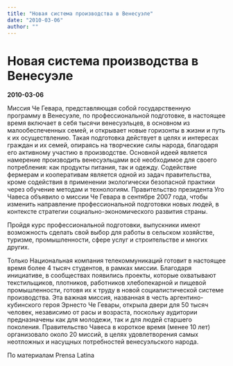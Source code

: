 ```yaml
---
title: "Новая система производства в Венесуэле"
date: "2010-03-06"
author: ""
---
```


# Новая система производства в Венесуэле

**2010-03-06** 

Миссия Че Гевара, представляющая собой государственную программу в Венесуэле, по профессиональной подготовке, в настоящее время включает в себя тысячи венесуэльцев, в основном из малообеспеченных семей, и открывает новые горизонты в жизни и путь к их осуществлению. Такая подготовка действует в целях и интересах граждан и их семей, опираясь на творческие силы народа, благодаря его активному участию в производстве. Основной идеей является намерение производить венесуэльцами всё необходимое для своего потребления: как продукты питания, так и одежду. Содействие фермерам и кооперативам является одной из задач правительства, кроме содействия в применении экологически безопасной практики через обучение методам и технологиям. Правительство президента Уго Чавеса объявило о миссии Че Гевара в сентябре 2007 года, чтобы изменить направление профессиональной подготовки новых людей, в контексте стратегии социально-экономического развития страны.

Пройдя курс профессиональной подготовки, выпускники имеют возможность сделать свой выбор для работы в сельском хозяйстве, туризме, промышленности, сфере услуг и строительстве и многих других.

Только Национальная компания телекоммуникаций готовит в настоящее время более 4 тысяч студентов, в рамках миссии. Благодаря инициативе, в сообществах появились проекты, которые охватывают текстильщиков, плотников, работников хлебопекарной и пищевой промышленности, готовя их к труду в новой социалистической системе производства. Эта важная миссия, названная в честь аргентино-кубинского героя Эрнесто Че Гевары, открыла двери для 50 тысяч человек, независимо от расы и возраста, поскольку аудитории предназначены как для молодежи, так и для людей старшего поколения. Правительство Чавеса в короткое время (менее 10 лет) организовало около 20 миссий, в целях удовлетворения самых неотложных и насущных потребностей венесуэльского народа.

По материалам Prensa Latina